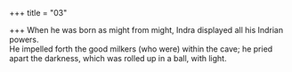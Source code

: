 +++
title = "03"

+++
When he was born as might from might, Indra displayed all his Indrian  powers.  
He impelled forth the good milkers (who were) within the cave; he pried  apart the darkness, which was rolled up in a ball, with light.  